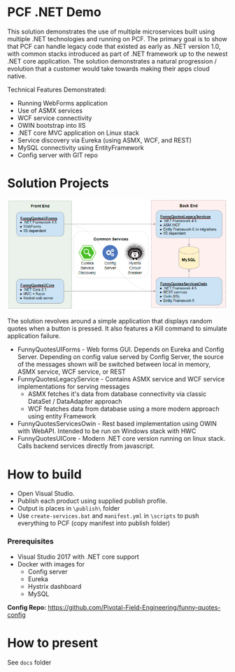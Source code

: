 # PCF .NET Demo
This solution demonstrates the use of multiple microservices built using multiple .NET technologies and running on PCF. The primary goal is to show that PCF can handle legacy code that existed as early as .NET version 1.0, with common stacks introduced as part of .NET framework up to the newest .NET core application. The solution demonstrates a natural progression / evolution that a customer would take towards making their apps cloud native.

Technical Features Demonstrated:
- Running WebForms application
- Use of ASMX services
- WCF service connectivity
- OWIN bootstrap into IIS
- .NET core MVC application on Linux stack
- Service discovery via Eureka (using ASMX, WCF, and REST)
- MySQL connectivity using EntityFramework
- Config server with GIT repo

# Solution Projects
![Architecture](https://github.com/Pivotal-Field-Engineering/funny-quotes-demo/blob/master/docs/images/architecture.png)

The solution revolves around a simple application that displays random quotes when a button is pressed. It also features a Kill command to simulate application failure.
* FunnyQuotesUIForms - Web forms GUI. Depends on Eureka and Config Server. Depending on config value served by Config Server, the source of the messages shown will be switched between local in memory, ASMX service, WCF service, or REST
* FunnyQuotesLegacyService - Contains ASMX service and WCF service implementations for serving messages
   * ASMX fetches it's data from database connectivity via classic DataSet / DataAdapter approach
   * WCF featches data from database using a more modern approach using entity Framework
* FunnyQuotesServicesOwin - Rest based implementation using OWIN with WebAPI. Intended to be run on Windows stack with HWC
* FunnyQuotesUICore - Modern .NET core version running on linux stack. Calls backend services directly from javascript.

# How to build
* Open Visual Studio. 
* Publish each product using supplied publish profile.
* Output is places in `\publish\` folder
* Use `create-services.bat` and `manifest.yml` in `\scripts` to push everything to PCF (copy manifest into publish folder) 

### Prerequisites
* Visual Studio 2017 with .NET core support
* Docker with images for
  * Config server
  * Eureka
  * Hystrix dashboard
  * MySQL

**Config Repo:** https://github.com/Pivotal-Field-Engineering/funny-quotes-config

# How to present
See `docs` folder
